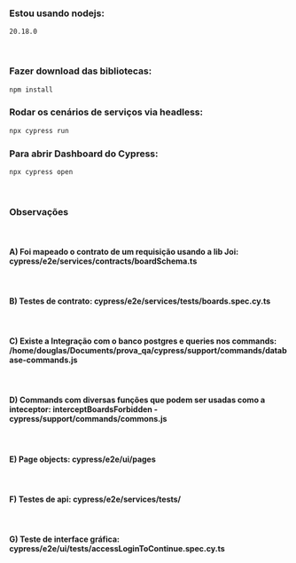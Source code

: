 ### Estou usando nodejs: 
`20.18.0`

<br>


### Fazer download das bibliotecas:
```bash
npm install
```

### Rodar os cenários de serviços via headless:
```bash
npx cypress run
```

### Para abrir Dashboard do Cypress:

```bash
npx cypress open
```
<br>

### Observações
<br>

#### A) Foi mapeado o contrato de um requisição usando a lib Joi: cypress/e2e/services/contracts/boardSchema.ts
<br>

#### B) Testes de contrato: cypress/e2e/services/tests/boards.spec.cy.ts
<br>

#### C) Existe a Integração com o banco postgres e queries nos commands: /home/douglas/Documents/prova_qa/cypress/support/commands/database-commands.js
<br> 

#### D) Commands com diversas funções que podem ser usadas como a inteceptor: interceptBoardsForbidden - cypress/support/commands/commons.js
<br>

#### E) Page objects: cypress/e2e/ui/pages
<br>

#### F) Testes de api: cypress/e2e/services/tests/
<br>

#### G) Teste de interface gráfica: cypress/e2e/ui/tests/accessLoginToContinue.spec.cy.ts
